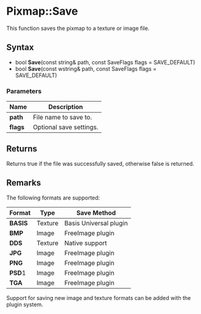 # Pixmap::Save #
This function saves the pixmap to a texture or image file.

## Syntax ##
- bool **Save**(const string& path, const SaveFlags flags = SAVE_DEFAULT)
- bool **Save**(const wstring& path, const SaveFlags flags = SAVE_DEFAULT)

### Parameters ###

| Name | Description |
| --| --|
| **path** | File name to save to. |
| **flags** | Optional save settings. |

## Returns ##
Returns true if the file was successfully saved, otherwise false is returned.

## Remarks ##

The following formats are supported:

| Format | Type | Save Method |
|--|--|--|
| **BASIS** | Texture | Basis Universal plugin |
| **BMP** | Image | FreeImage plugin |
| **DDS** | Texture | Native support |
| **JPG** | Image | FreeImage plugin |
| **PNG** | Image | FreeImage plugin |
| **PSD**1 | Image | FreeImage plugin |
| **TGA** | Image | FreeImage plugin |

Support for saving new image and texture formats can be added with the plugin system.
